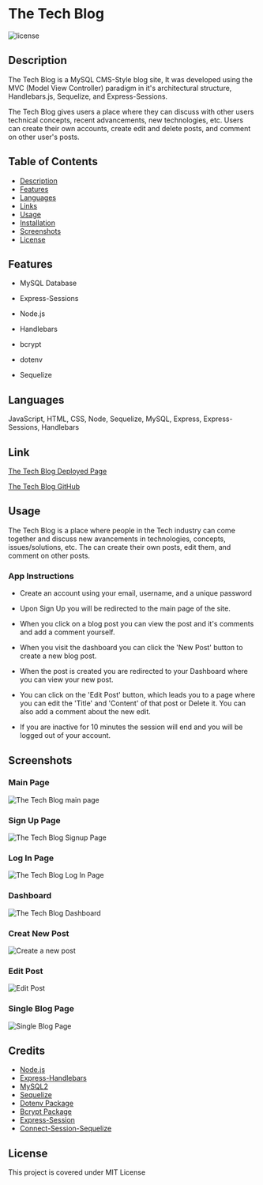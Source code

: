 
# The Tech Blog 
  
![license](https://img.shields.io/badge/License-MIT%20License-blue?style=for-the-badge)

 
## Description
The Tech Blog is a MySQL CMS-Style blog site, It was developed using the MVC (Model View Controller) paradigm in it's architectural structure, Handlebars.js, Sequelize, and Express-Sessions.

The Tech Blog gives users a place where they can discuss with other users technical concepts, recent advancements, new technologies, etc. Users can create their own accounts, create edit and delete posts, and comment on other user's posts.


## Table of Contents
  
* [Description](#description)
* [Features](#features)
* [Languages](#languages)
* [Links](#link)
* [Usage](#usage)
* [Installation](#installation)
* [Screenshots](#screenshots)
* [License](#license)


## Features
    
- MySQL Database
      
- Express-Sessions
      
- Node.js
      
- Handlebars
      
- bcrypt
      
- dotenv
      
- Sequelize
      
  
  

## Languages

JavaScript, HTML, CSS, Node, Sequelize, MySQL, Express, Express-Sessions, Handlebars


## Link 

[The Tech Blog Deployed Page](https://es-tech-blog.herokuapp.com/)

[The Tech Blog GitHub](https://github.com/ericasiegel/cms-blog.git)


## Usage

The Tech Blog is a place where people in the Tech industry can come together and discuss new avancements in technologies, concepts, issues/solutions, etc. The can create their own posts, edit them, and comment on other posts.

### App Instructions
    
- Create an account using your email, username, and a unique password
      
- Upon Sign Up you will be redirected to the main page of the site.
      
- When you click on a blog post you can view the post and it's comments and add a comment yourself.
      
- When you visit the dashboard you can click the 'New Post' button to create a new blog post.
      
- When the post is created you are redirected to your Dashboard where you can view your new post. 
      
- You can click on the 'Edit Post' button, which leads you to a page where you can edit the 'Title' and 'Content' of that post or Delete it. You can also add a comment about the new edit.
      
- If you are inactive for 10 minutes the session will end and you will be logged out of your account.

## Screenshots
    
### Main Page
![The Tech Blog main page](./assets/images/main.png)

      
### Sign Up Page
![The Tech Blog Signup Page](./assets/images/signup.png)

      
### Log In Page
![The Tech Blog Log In Page](./assets/images/login.png)

      
### Dashboard
![The Tech Blog Dashboard](./assets/images/dashboard.png)

      
### Creat New Post
![Create a new post](./assets/images/newpost.png)

      
### Edit Post
![Edit Post](./assets/images/edit.png)

      
### Single Blog Page
![Single Blog Page](./assets/images/singleblog.png)


## Credits

- [Node.js](https://nodejs.org/en/)
- [Express-Handlebars](https://www.npmjs.com/package/express-handlebars)
- [MySQL2](https://www.npmjs.com/package/mysql2)
- [Sequelize](https://www.npmjs.com/package/sequelize)
- [Dotenv Package](https://www.npmjs.com/package/dotenv)
- [Bcrypt Package](https://www.npmjs.com/package/bcrypt)
- [Express-Session](https://www.npmjs.com/package/express-session)
- [Connect-Session-Sequelize](https://www.npmjs.com/package/connect-session-sequelize)
    

## License

This project is covered under MIT License


